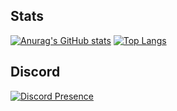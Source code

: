 ## Stats
[![Anurag's GitHub stats](https://github-readme-stats.vercel.app/api?username=Aboshxm2)](https://github.com/anuraghazra/github-readme-stats)
[![Top Langs](https://github-readme-stats.vercel.app/api/top-langs/?username=Aboshxm2)](https://github.com/anuraghazra/github-readme-stats)
## Discord
[![Discord Presence](https://lanyard.cnrad.dev/api/593775953730338820)](https://discord.com/users/593775953730338820)
